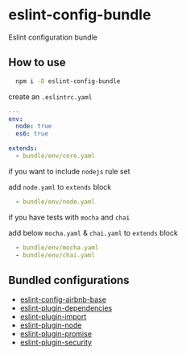 # eslint-config-bundle

Eslint configuration bundle

## How to use

```bash
  npm i -D eslint-config-bundle
```

create an `.eslintrc.yaml`

```yaml
---
env:
  node: true
  es6: true

extends:
  - bundle/env/core.yaml
```

if you want to include `nodejs` rule set

add `node.yaml` to `extends` block

```yaml
  - bundle/env/node.yaml
```

if you have tests with `mocha` and `chai`

add below `mocha.yaml` & `chai.yaml` to `extends` block

```yaml
  - bundle/env/mocha.yaml
  - bundle/env/chai.yaml
```

## Bundled configurations

- [eslint-config-airbnb-base](https://www.npmjs.com/package/eslint-config-airbnb-base)
- [eslint-plugin-dependencies](https://www.npmjs.com/package/eslint-plugin-dependencies)
- [eslint-plugin-import](https://www.npmjs.com/package/eslint-plugin-import)
- [eslint-plugin-node](https://www.npmjs.com/package/eslint-plugin-node)
- [eslint-plugin-promise](https://www.npmjs.com/package/eslint-plugin-promise)
- [eslint-plugin-security](https://www.npmjs.com/package/eslint-plugin-security)
